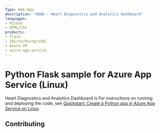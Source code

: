 ```yaml
---
Type: Web-App
description: "HDAD : Heart Diagnostics and Analytics Dashboard"
languages:
- Python
- HTML/CSS
products:
- Flask
- SQLite/PostgreSQL
- Azure VM
- azure-app-service
---
```


# Python Flask sample for Azure App Service (Linux)

Heart Diagnostics and Analytics Dashboard is 
For instructions on running and deploying the code, see [Quickstart: Create a Python app in Azure App Service on Linux](https://docs.microsoft.com/azure/app-service/quickstart-python).

## Contributing
